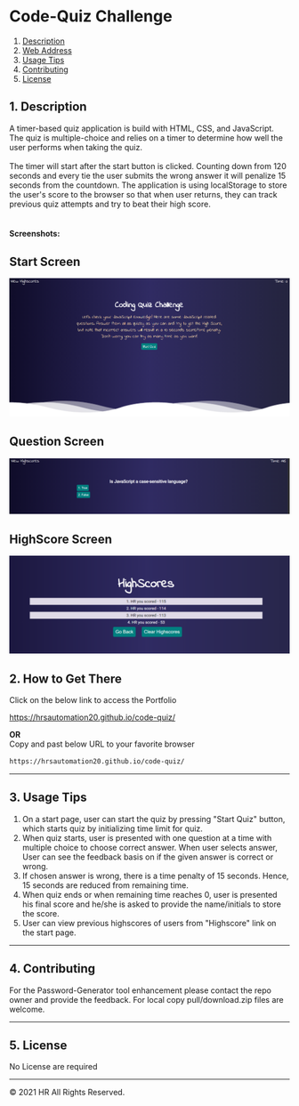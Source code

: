 # Code-Quiz Challenge

1. [Description](#desc)
2. [Web Address](#web)
3. [Usage Tips](#usage)
4. [Contributing](#contr)
5. [License](#license)

<a name="desc"></a>

## 1. Description

A timer-based quiz application is build with HTML, CSS, and JavaScript. The quiz is multiple-choice and relies on a timer to determine how well the user performs when taking the quiz.
<br>
<br>
The timer will start after the start button is clicked. Counting down from 120 seconds and every tie the user submits the wrong answer it will penalize 15 seconds from the countdown. The application is using localStorage to store the user's score to the browser so that when user returns, they can track previous quiz attempts and try to beat their high score.
<br>
<br>

#### Screenshots:

## Start Screen

![Top-Page-Area](./assets/images/quizstartscreen.PNG "Top-Page-Area")

## Question Screen

![Top-Page-Area](./assets/images/quizquesionscreen.PNG "Top-Page-Area")

## HighScore Screen

![Top-Page-Area](./assets/images/quizhighscore.PNG "Top-Page-Area")

<a name="web"></a>

## 2. How to Get There

Click on the below link to access the Portfolio

https://hrsautomation20.github.io/code-quiz/

<b>OR</b><br> Copy and past below URL to your favorite browser

```html
https://hrsautomation20.github.io/code-quiz/
```

---

<a name="usage"></a>

## 3. Usage Tips

1. On a start page, user can start the quiz by pressing "Start Quiz" button, which starts quiz by initializing time limit for quiz.
2. When quiz starts, user is presented with one question at a time with multiple choice to choose correct answer. When user selects answer, User can see the feedback basis on if the given answer is correct or wrong.
3. If chosen answer is wrong, there is a time penalty of 15 seconds. Hence, 15 seconds are reduced from remaining time.
4. When quiz ends or when remaining time reaches 0, user is presented his final score and he/she is asked to provide the name/initials to store the score.
5. User can view previous highscores of users from "Highscore" link on the start page.

---

<a name="contr"></a>

## 4. Contributing

For the Password-Generator tool enhancement please contact the repo owner and provide the feedback. For local copy pull/download.zip files are welcome.

---

<a name="license"></a>

## 5. License

No License are required

---

© 2021 HR All Rights Reserved.
